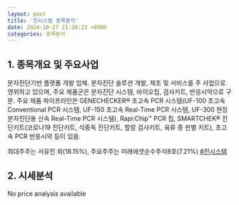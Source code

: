 ```yaml
---
layout: post
title: '진시스템 종목분석'
date: 2024-10-27 21:20:23 +0900
categories: 종목분석
---
```


## 1. 종목개요 및 주요사업

분자진단기반 플랫폼 개발 업체. 분자진단 솔루션 개발, 제조 및 서비스를 주 사업으로 영위하고 있으며, 주요 제품군은 분자진단 시스템, 바이오칩, 검사키트, 반응시약으로 구분. 주요 제품 파이프라인은 GENECHECKER® 초고속 PCR 시스템(UF-100 초고속 Conventional PCR 시스템, UF-150 초고속 Real-Time PCR 시스템, UF-300 현장분자진단용 신속 Real-Time PCR 시스템), Rapi:Chip™ PCR 칩, SMARTCHEK® 진단키트(코로나19 진단키트, 식중독 진단키트, 할랄 검사키트, 육류 종 판별 키트), 초고속 PCR 반응시약 등이 있음.

최대주주는 서유진 외(18.15%), 주요주주는 미래에셋순수주식8호(7.21%)
[#진시스템](#)

## 2. 시세분석

No price analysis available
